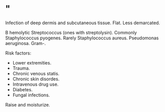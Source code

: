 # "

Infection of deep dermis and subcutaneous tissue.
Flat.
Less demarcated.

B hemolytic Streptococcus (ones with streptolysin).
Commonly Staphylococcus pyogenes.
Rarely Staphylococcus aureus.
Pseudomonas aeruginosa.
Gram-.

Risk factors:

- Lower extremities.
- Trauma.
- Chronic venous statis.
- Chronic skin disordes.
- Intravenous drug use.
- Diabetes.
- Fungal infections.

Raise and moisturize.
